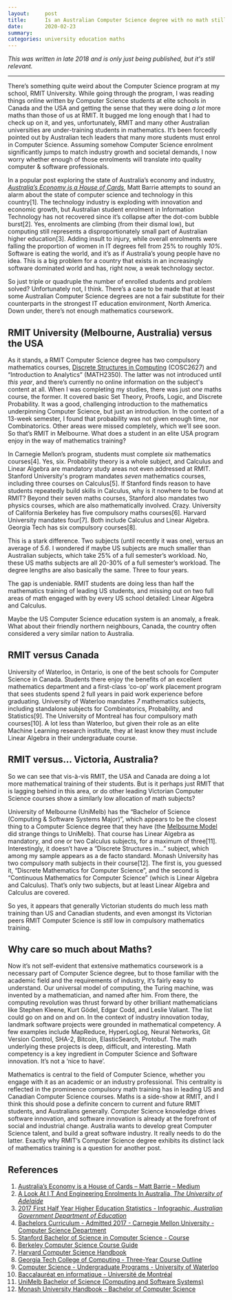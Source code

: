 ```yaml
---
layout:     post
title:      Is an Australian Computer Science degree with no math still a Computer Science degree? 
date:       2020-02-23
summary:    
categories: university education maths
---
```


*This was written in late 2018 and is only just being published, but it's still relevant.*

---
There’s something quite weird about the Computer Science program at my school, RMIT University. While going through the program, I was reading things online written by Computer Science students at elite schools in Canada and the USA and getting the sense that they were doing *a lot* more maths than those of us at RMIT. It bugged me long enough that I had to check up on it, and yes, unfortunately, RMIT and many other Australian universities are under-training students in mathematics. It’s been forcedly pointed out by Australian tech leaders that many more students must enrol in Computer Science. Assuming somehow Computer Science enrolment significantly jumps to match industry growth and societal demands, I now worry whether enough of those enrolments will translate into quality computer & software professionals.

In a popular post exploring the state of Australia’s economy and industry, [*Australia’s Economy is a House of Cards*](https://medium.com/@matt_11659/matt-barrie-australias-economy-is-a-house-of-cards-6877adb3fb2f), Matt Barrie attempts to sound an alarm about the state of computer science and technology in this country[1]. The technology industry is exploding with innovation and economic growth, but Australian student enrolment in Information Technology has not recovered since it’s collapse after the dot-com bubble burst[2]. Yes, enrolments are climbing (from their dismal low), but computing still represents a disproportionately small part of Australian higher education[3]. Adding insult to injury, while overall enrolments were falling the proportion of women in IT degrees fell from 25% to roughly *10%*. Software is eating the world, and it’s as if Australia’s young people have no idea. This is a big problem for a country that exists in an increasingly software dominated world and has, right now, a weak technology sector. 

So just triple or quadruple the number of enrolled students and problem solved? Unfortunately not, I think. There’s a case to be made that at least some Australian Computer Science degrees are not a fair substitute for their counterparts in the strongest IT education environment, North America. Down under, there’s not enough mathematics coursework. 

## RMIT University (Melbourne, Australia) versus the USA
As it stands, a RMIT Computer Science degree has two compulsory mathematics courses, [Discrete Structures in Computing](http://www1.rmit.edu.au/courses/049804) (COSC2627) and “Introduction to Analytics” (MATH2350). The latter was not introduced until *this year*, and there’s currently no online information on the subject's content at all. When I was completing my studies, there was just *one* maths course, the former. It covered basic Set Theory, Proofs, Logic, and Discrete Probability. It was a good, challenging introduction to the mathematics underpinning Computer Science, but just an introduction. In the context of a 13-week semester, I found that probability was not given enough time, nor Combinatorics. Other areas were missed completely, which we’ll see soon. So that’s RMIT in Melbourne. What does a student in an elite USA program enjoy in the way of mathematics training? 

In Carnegie Mellon’s program, students must complete *six* mathematics courses[4]. Yes, six. Probability theory is a whole subject, and Calculus and Linear Algebra are mandatory study areas not even addressed at RMIT. Stanford University's program mandates *seven* mathematics courses, including three courses on Calculus[5]. If Stanford finds reason to have students repeatedly build skills in Calculus, why is it nowhere to be found at RMIT? Beyond their seven maths courses, Stanford also mandates two physics courses, which are also mathematically involved. Crazy. University of California Berkeley has five compulsory maths courses[6]. Harvard University mandates four[7]. Both include Calculus and Linear Algebra. Georgia Tech has six compulsory courses[8]. 

This is a stark difference. Two subjects (until recently it was one), versus an average of *5.6*. I wondered if maybe US subjects are much smaller than Australian subjects, which take 25% of a full semester’s workload. No, these US maths subjects are all 20-30% of a full semester’s workload. The degree lengths are also basically the same. Three to four years.

The gap is undeniable. RMIT students are doing less than half the mathematics training of leading US students, and missing out on two full areas of math engaged with by every US school detailed: Linear Algebra and Calculus. 

Maybe the US Computer Science education system is an anomaly, a freak. What about their friendly northern neighbours, Canada, the country often considered a very similar nation to Australia.

## RMIT versus Canada
University of Waterloo, in Ontario, is one of the best schools for Computer Science in Canada. Students there enjoy the benefits of an excellent mathematics department and a first-class ‘co-op’ work placement program that sees students spend 2 full years in paid work experience before graduating. University of Waterloo mandates *7* mathematics subjects, including standalone subjects for Combinatorics, Probability, and Statistics[9]. The University of Montreal has four compulsory math courses[10]. A lot less than Waterloo, but given their role as an elite Machine Learning research institute, they at least know they must include Linear Algebra in their undergraduate course. 

## RMIT versus… Victoria, Australia?
So we can see that vis-à-vis RMIT, the USA and Canada are doing a lot more mathematical training of their students. But is it perhaps just RMIT that is lagging behind in this area, or do other leading Victorian Computer Science courses show a similarly low allocation of math subjects?

University of Melbourne (UniMelb) has the “Bachelor of Science (Computing & Software Systems Major)”, which appears to be the closest thing to a Computer Science degree that they have (the [Melbourne Model](https://en.wikipedia.org/wiki/Melbourne_Model) did strange things to UniMelb). 
That course has Linear Algebra as mandatory, and one or two Calculus subjects, for a maximum of three[11]. Interestingly, it doesn’t have a “Discrete Structures in…” subject, which among my sample appears as a de facto standard.
Monash University has two compulsory math subjects in their course[12]. The first is, you guessed it, “Discrete Mathematics for Computer Science”, and the second is “Continuous Mathematics for Computer Science” (which is Linear Algebra and Calculus).
That’s only two subjects, but at least Linear Algebra and Calculus are covered. 

So yes, it appears that generally Victorian students do much less math training than US and Canadian students, and even amongst its Victorian peers RMIT Computer Science is *still* low in compulsory mathematics training.

## Why care so much about Maths?
Now it’s not self-evident that extensive mathematics coursework is a necessary part of Computer Science degree, but to those familiar with the academic field and the requirements of industry, it’s fairly easy to understand. Our universal model of computing, the Turing machine, was invented by a mathematician, and named after him. From there, the computing revolution was thrust forward by other brilliant mathematicians like Stephen Kleene, Kurt Gödel, Edgar Codd, and Leslie Valiant. The list could go on and on and on. In the context of industry innovation today, landmark software projects were grounded in mathematical competency. A few examples include MapReduce, HyperLogLog, Neural Networks, Git Version Control, SHA-2, Bitcoin, ElasticSearch, Protobuf. The math underlying these projects is deep, difficult, and interesting. Math competency is a key ingredient in Computer Science and Software innovation. It’s not a ‘nice to have’. 

Mathematics is central to the field of Computer Science, whether you engage with it as an academic or an industry professional. This centrality is reflected in the prominence compulsory math training has in leading US and Canadian Computer Science courses. Maths is a side-show at RMIT, and I think this should pose a definite concern to current and future RMIT students, and Australians generally. Computer Science knowledge drives software innovation, and software innovation is already at the forefront of social and industrial change.  Australia wants to develop great Computer Science talent, and build a great software industry. It really needs to do the latter. Exactly why RMIT’s Computer Science degree exhibits its distinct lack of mathematics training is a question for another post. 

## References 

1. [Australia’s Economy is a House of Cards – Matt Barrie – Medium](https://medium.com/@matt_11659/matt-barrie-australias-economy-is-a-house-of-cards-6877adb3fb2f)
2. [A Look At I,T And Engineering Enrolments In Australia, _The University of Adelaide_](https://ecms.adelaide.edu.au/news/list/2015/07/03/a-look-at-it-and-engineering-enrolments-in-australia)
3. [2017 First Half Year Higher Education Statistics - Infographic, _Australian Government Department of Education_](https://docs.education.gov.au/system/files/doc/other/2017firsthalfyearstudentinfographic.pdf)
4. [Bachelors Curriculum - Admitted 2017 - Carnegie Mellon University - Computer Science Department](https://csd.cs.cmu.edu/academic/undergraduate/bachelors-curriculum-admitted-2017)
5. [Stanford Bachelor of Science in Computer Science - Course](https://exploredegrees.stanford.edu/schoolofengineering/computerscience/#bachelortext)
6. [Berkeley Computer Science Course Guide](http://guide.berkeley.edu/undergraduate/degree-programs/computer-science/#sampleplanofstudytext)
7. [Harvard Computer Science Handbook](https://handbook.fas.harvard.edu/book/computer-science)
8. [Georgia Tech College of Computing - Three-Year Course Outline](https://www.cc.gatech.edu/three-year-course-outline)
9. [Computer Science - Undergraduate Programs - University of Waterloo](https://uwaterloo.ca/future-students/programs/computer-science)
10. [Baccalauréat en informatique - Université de Montréal](https://admission.umontreal.ca/programmes/baccalaureat-en-informatique/structure-du-programme/)
11. [UniMelb Bachelor of Science (Computing and Software Systems)](https://web.archive.org/web/20181207033624/http://www.eng.unimelb.edu.au/study/degrees/bachelor-science-computing-software/degree-structure)
12. [Monash University Handbook - Bachelor of Computer Science](http://www.monash.edu/pubs/handbooks/courses/C2001.html?_ga=2.200747054.1022470932.1538133778-1332508748.1535713923)
